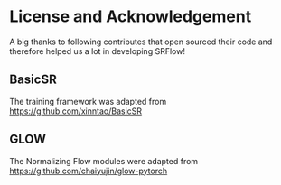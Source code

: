 # License and Acknowledgement

A big thanks to following contributes that open sourced their code and therefore helped us a lot in developing SRFlow!

## BasicSR
The training framework was adapted from https://github.com/xinntao/BasicSR

## GLOW
The Normalizing Flow modules were adapted from https://github.com/chaiyujin/glow-pytorch
